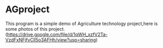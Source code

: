 # AGproject
This program is a simple demo of Agriculture technology project,here is some photos of this project.
(https://drive.google.com/file/d/1qWH_xzfV2Ta-VzdFxNFjfvCll5o3AFHh/view?usp=sharing)
